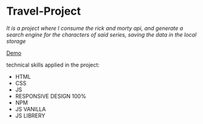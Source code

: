 # Travel-Project

_It is a project where I consume the rick and morty api, and generate a search engine for the characters of said series, saving the data in the local storage_

[Demo](https://app-api-character-finder.netlify.app//)

technical skills applied in the project:

* HTML 
* CSS
* JS
* RESPONSIVE DESIGN 100%
* NPM
* JS VANILLA
* JS LIBRERY

